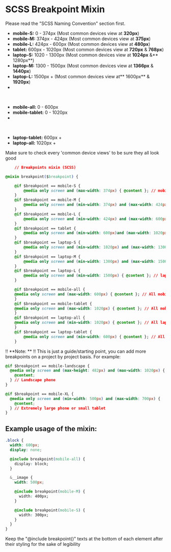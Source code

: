 # SCSS Breakpoint Mixin

Please read the "SCSS Naming Convention" section first.
<br />

-   **mobile-S:** 0 - 374px (Most common devices view at **320px**)
-   **mobile-M:** 374px - 424px (Most common devices view at **375px**)
-   **mobile-L:** 424px - 600px (Most common devices view at **480px**)
-   **tablet:** 600px - 1020px (Most common devices view at **720px** & **768px**)
-   **laptop-S:** 1020 - 1300px (Most common devices view at **1024px** &** 1280px**)
-   **laptop-M:** 1300 - 1500px (Most common devices view at **1366px** & **1440px**)
-   **laptop-L:** 1500px + (Most common devices view at** 1600px** & **1920px**)
-   
<br />

-   **mobile-all:** 0 - 600px
-   **mobile-tablet:** 0 - 1020px
-   
<br />

-   **laptop-tablet:** 600px +
-   **laptop-all:** 1020px +

Make sure to check every 'common device views' to be sure they all look good

```css
    // Breakpoints mixin (SCSS)

@mixin breakpoint($breakpoint) {

    @if $breakpoint == mobile-S {
        @media only screen and (max-width: 374px) { @content }; // mobile-S: 0 - 374px (commonly 320px)
    }
    @if $breakpoint == mobile-M {
        @media only screen and (min-width: 374px) and (max-width: 424px) { @content }; // mobile-M: 374px - 424px (commonly 375px)
    }
    @if $breakpoint == mobile-L {
        @media only screen and (min-width: 424px) and (max-width: 600px) { @content }; // mobile-L:   424px - 600px (commonly 480px)
    }
    @if $breakpoint == tablet {
        @media only screen and (min-width: 600px)and (max-width: 1020px) { @content }; // tablet: 600px - 1020px (commonly 720px & 768px)
    }
    @if $breakpoint == laptop-S {
        @media only screen and (min-width: 1020px) and (max-width: 1300px) { @content }; // laptop-S: 1020 - 1300px (commonly 1024px & 1280px)
    }
    @if $breakpoint == laptop-M {
        @media only screen and (min-width: 1300px) and (max-width: 1500px) { @content }; // laptop-M: 1300 - 1500px (commonly 1366px & 1440px)
    }
    @if $breakpoint == laptop-L {
        @media only screen and (min-width: 1500px) { @content }; // laptop-L: 1500px + (commonly 1600px & 1920px)
    }

    @if $breakpoint == mobile-all {
	@media only screen and (max-width: 600px) { @content }; // All mobile breakpoints
	}
    @if $breakpoint == mobile-tablet {
	@media only screen and (max-width: 1020px) { @content }; // All mobile breakpoints + tablet
    }
    @if $breakpoint == laptop-all {
	@media only screen and (min-width: 1020px) { @content }; // All laptop breakpoints
    }
    @if $breakpoint == laptop-tablet {
    	@media only screen and (min-width: 600px) { @content }; // All laptop breakpoints + tablet
    }
```

!! **Note: **
!! This is just a guide/starting point, you can add more breakpoints on a project by project basis. For example:

```css
@if $breakpoint == mobile-landscape {
  @media only screen and (max-height: 482px) and (max-width: 1020px) {
    @content;
  } // Landscape phone
}

@if $breakpoint == mobile-XL {
  @media only screen and (min-width: 500px) and (max-width: 700px) {
    @content;
  } // Extremely large phone or small tablet
}
```

## Example usage of the mixin:

```css
.block {
  width: 600px;
  display: none;

  @include breakpoint(mobile-all) {
    display: block;
  }

  &__image {
    width: 500px;

    @include breakpoint(mobile-M) {
      width: 400px;
    }

    @include breakpoint(mobile-S) {
      width: 300px;
    }
  }
}
```

Keep the "@include breakpoint()" texts at the bottom of each element after their styling for the sake of legibility

          
